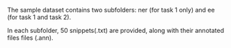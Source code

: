 The sample dataset contains two subfolders: ner (for task 1 only) and ee (for task 1 and task 2).

In each subfolder, 50 snippets(.txt) are provided, along with their annotated files files (.ann).
